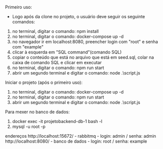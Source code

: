 Primeiro uso:
- Logo após da clone no projeto, o usuário deve seguir os seguinte comandos:
1. no terminal, digitar o comando: npm install
2. no terminal, digitar o comando: docker-compose up -d
3. no navegador ir em localhost:8080, preencher login com "root" e senha com "example"
4. clicar à esquerda em "SQL command"(comando SQL)
5. copiar o conteúdo que está no arquivo que está em seed.sql, colar na caixa de comando SQL e clicar em executar
6. no terminal, digitar o comando: npm run start
7. abrir um segundo terminal e digitar o comando: node .\script.js


Iniciar o projeto (após o primeiro uso):
1. no terminal, digitar o comando: docker-compose up -d
2. no terminal, digitar o comando: npm run start
3. abrir um segundo terminal e digitar o comando: node .\script.js


Para mexer no banco de dados:
1. docker exec -it projetobackend-db-1 bash -l
2. mysql -u root -p

endereços
http://localhost:15672/ - rabbitmq - login: admin / senha: admin
http://localhost:8080/ - banco de dados - login: root /  senha: example